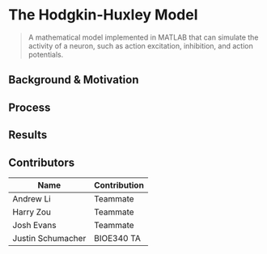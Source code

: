 # The Hodgkin-Huxley Model

> A mathematical model implemented in MATLAB that can simulate the activity of a neuron, such as action excitation, inhibition, and action potentials. 


## Background & Motivation

## Process

## Results

## Contributors
| Name   | Contribution   |
| ------ | -------------- |
| Andrew Li | Teammate |
| Harry Zou | Teammate |
| Josh Evans | Teammate |
| Justin Schumacher | BIOE340 TA |


